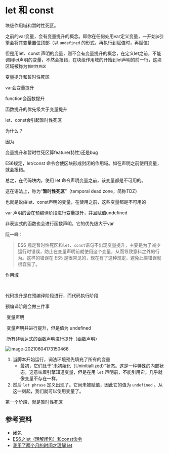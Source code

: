 # let 和 const





块级作用域和暂时性死区。

之前的var变量，会有变量提升的概念。即你在任何处用var定义变量，一开始js引擎会将其变量置位顶部（以 `undefined` 的形式，再执行到赋值时，再赋值）

但是用let、const 声明的变量，则不会有变量提升的概念，在定义let之前，不能调用let声明的变量，不然会报错，在块级作用域的开始到let声明的前一行，这块区域被称为`暂时性死区`





变量提升和暂时性死区

var会变量提升

function会函数提升

函数提升的优先级大于变量提升



let、const会引起暂时性死区

为什么？

因为

变量提升和暂时性死区算feature(特性)还是bug



ES6规定，let/const 命令会使区块形成封闭的作用域。如在声明之前使用变量，就会报错。

总之，在代码块内，使用 let 命令声明变量之前，该变量都是不可用的。

这在语法上，称为“**暂时性死区**”（temporal dead zone，简称TDZ）



也就是说由let、const声明的变量，在使用之前，这些变量都是不可用的

var 声明的会在预编译阶段进行变量提升，并且赋值undefined

非表达式的函数也会进行函数声明，它的优先级大于var





阮一峰：

> ES6 规定暂时性死区和`let`、`const`语句不出现变量提升，主要是为了减少运行时错误，防止在变量声明前就使用这个变量，从而导致意料之外的行为。这样的错误在 ES5 是很常见的，现在有了这种规定，避免此类错误就很容易了。

















作用域

​	

代码提升是在预编译阶段进行，而代码执行阶段



预编译阶段会做三件事

​	变量声明

​	变量声明并进行提升，但是值为 undefined

​	所有非表达式的函数声明进行提升（函数声明）



![image-20210604173150466](https://i.loli.net/2021/06/04/9uaTpg7C3l8XxNb.png)

1. 当脚本开始运行，词法环境预先填充了所有的变量
   - 最初，它们处于“未初始化（Uninitiallized）”状态。这是一种特殊的内部状态，这意味着引擎知道变量，但是在用 `let` 声明前，不能引用它。几乎就像变量不存在一样。
2. 然后 `let phrase` 定义出现了。它尚未被赋值，因此它的值为 `undefined` 。从这一刻起，我们就可以使用变量了。



第一个阶段，就是暂时性死区



## 参考资料

- [闭包](https://zh.javascript.info/closure)
- [ES6之let（理解闭包）和const命令](https://www.cnblogs.com/zhuzhenwei918/p/6131345.html)
- [我用了两个月的时间才理解 let](https://zhuanlan.zhihu.com/p/28140450)





